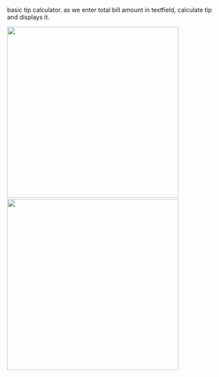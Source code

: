 basic tip calculator.
as we enter total bill amount in textfield,  calculate tip and displays it.


<img src="http://i.imgur.com/eKPtPt2.png" height="400"/>
&nbsp;&nbsp;&nbsp;&nbsp;
<img src="http://i.imgur.com/ElCOIU6.png" height="400"/>

